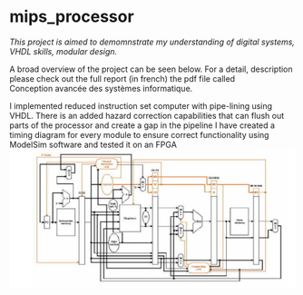 # mips_processor

*This project is aimed to demomnstrate my understanding of digital systems, VHDL skills, modular design.*

A broad overview of the project can be seen below. For a detail, description please check out the full report (in french) the pdf file called  
Conception avancée des systèmes informatique.

I implemented reduced instruction set computer with pipe-lining using VHDL.
There is an added hazard correction capabilities that can flush out parts of the processor and create a gap in the pipeline
I have created a timing diagram  for every module to ensure correct functionality using ModelSim software and tested it on an FPGA
![alt text](https://github.com/ata2151/mips_processor/blob/master/harware_overview.png?raw=true)


